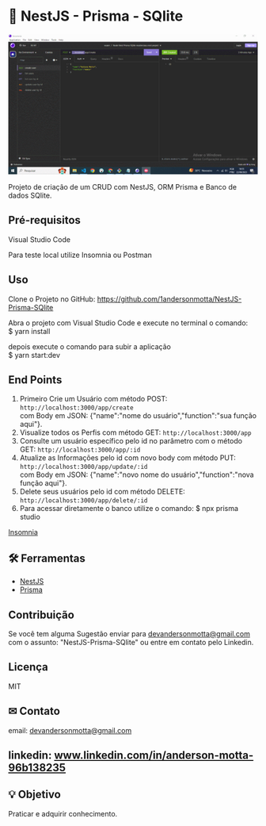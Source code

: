 # 💪 NestJS - Prisma - SQlite

![Se necessário atualize a página para carregamento do GIF](nestjs.gif)

Projeto de criação de um CRUD com NestJS, ORM Prisma e Banco de dados SQlite.

## Pré-requisitos

Visual Studio Code

Para teste local utilize Insomnia ou Postman


## Uso
Clone o Projeto no GitHub:
https://github.com/1andersonmotta/NestJS-Prisma-SQlite  

Abra o projeto com Visual Studio Code e execute no terminal o comando:  
$ yarn install  

depois execute o comando para subir a aplicação  
$ yarn start:dev

## End Points

1. Primeiro Crie um Usuário com método POST:  `http://localhost:3000/app/create`  
com Body em JSON: {"name":"nome do usuário","function":"sua função aqui"}.  
2. Visualize todos os Perfis com método GET:  `http://localhost:3000/app`
3. Consulte um usuário específico pelo id no parâmetro com o método GET: `http://localhost:3000/app/:id`  
4. Atualize as Informações pelo id com novo body com método PUT: `http://localhost:3000/app/update/:id`  
com Body em JSON: {"name":"novo nome do usuário","function":"nova função aqui"}. 
5. Delete seus usuários pelo id com método DELETE: `http://localhost:3000/app/delete/:id`  
6. Para acessar diretamente o banco utilize o comando: $ npx prisma studio

[Insomnia](https://insomnia.rest/download)

## 🛠 Ferramentas

- [NestJS](https://docs.nestjs.com/)
- [Prisma](https://docs.nestjs.com/recipes/prisma)


## Contribuição

Se você tem alguma Sugestão enviar para devandersonmotta@gmail.com com o assunto: "NestJS-Prisma-SQlite" ou entre em contato pelo Linkedin.

## Licença

MIT

## ✉ Contato

email: devandersonmotta@gmail.com

linkedin: www.linkedin.com/in/anderson-motta-96b138235
---

## 💡 Objetivo

Praticar e adquirir conhecimento. 


